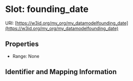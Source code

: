 # Slot: founding_date

URI: [https://w3id.org/my_org/my_datamodelfounding_date](https://w3id.org/my_org/my_datamodelfounding_date)



<!-- no inheritance hierarchy -->


## Properties

 * Range: None



## Identifier and Mapping Information





